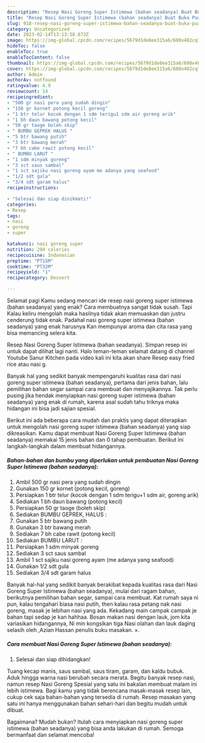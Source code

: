 ```yaml
---
description: "Resep Nasi Goreng Super Istimewa (bahan seadanya) Buat Buka Puasa"
title: "Resep Nasi Goreng Super Istimewa (bahan seadanya) Buat Buka Puasa"
slug: 918-resep-nasi-goreng-super-istimewa-bahan-seadanya-buat-buka-puasa
category: Uncategorized
date: 2023-02-14T13:13:58.673Z
image: https://img-global.cpcdn.com/recipes/5679d1de8ee315a6/680x482cq70/nasi-goreng-super-istimewa-bahan-seadanya-foto-resep-utama.jpg
hideToc: false
enableToc: true
enableTocContent: false
thumbnail: https://img-global.cpcdn.com/recipes/5679d1de8ee315a6/680x482cq70/nasi-goreng-super-istimewa-bahan-seadanya-foto-resep-utama.jpg
cover: https://img-global.cpcdn.com/recipes/5679d1de8ee315a6/680x482cq70/nasi-goreng-super-istimewa-bahan-seadanya-foto-resep-utama.jpg
author: Admin
authorAv: notfound
ratingvalue: 4.9
reviewcount: 14
recipeingredient:
- "500 gr nasi pera yang sudah dingin"
- "150 gr kornet potong kecil goreng"
- "1 btr telur kocok dengan 1 sdm terigu1 sdm air goreng arik"
- "1 bh daun bawang potong kecil"
- "50 gr taoge boleh skip"
- " BUMBU GEPREK HALUS "
- "5 btr bawang putih"
- "3 btr bawang merah"
- "7 bh cabe rawit potong kecil"
- " BUMBU LARUT "
- "1 sdm minyak goreng"
- "3 sct saus sambal"
- "1 sct sajiku nasi goreng ayam me adanya yang seafood"
- "1/2 sdt gula"
- "3/4 sdt garam halus"
recipeinstructions:

- "Selesai dan siap dinikmati!"
categories:
- Resep
tags:
- nasi
- goreng
- super

katakunci: nasi goreng super 
nutrition: 294 calories
recipecuisine: Indonesian
preptime: "PT15M"
cooktime: "PT32M"
recipeyield: "1"
recipecategory: Dessert

---
```



Selamat pagi Kamu sedang mencari ide resep nasi goreng super istimewa (bahan seadanya) yang enak? Cara membuatnya sangat tidak susah. Tapi Kalau keliru mengolah maka hasilnya tidak akan memuaskan dan justru cenderung tidak enak. Padahal nasi goreng super istimewa (bahan seadanya) yang enak harusnya Kan mempunyai aroma dan cita rasa yang bisa memancing selera kita.


Resep Nasi Goreng Super Istimewa (bahan seadanya). Simpan resep ini untuk dapat dilihat lagi nanti. Halo teman-teman selamat datang di channel Youtube Sanur Kitchen pada video kali ini kita akan share Resep easy fried rice atau nasi g.

Banyak hal yang sedikit banyak mempengaruhi kualitas rasa dari nasi goreng super istimewa (bahan seadanya), pertama dari jenis bahan, lalu pemilihan bahan segar sampai cara membuat dan menyajikannya. Tak perlu pusing jika hendak menyiapkan nasi goreng super istimewa (bahan seadanya) yang enak di rumah, karena asal sudah tahu triknya maka hidangan ini bisa jadi sajian spesial.


Berikut ini ada beberapa cara mudah dan praktis yang dapat diterapkan untuk mengolah nasi goreng super istimewa (bahan seadanya) yang siap dikreasikan. Kamu dapat membuat Nasi Goreng Super Istimewa (bahan seadanya) memakai 15 jenis bahan dan 0 tahap pembuatan. Berikut ini langkah-langkah dalam membuat hidangannya.

<!--inarticleads1-->

##### Bahan-bahan dan bumbu yang diperlukan untuk pembuatan Nasi Goreng Super Istimewa (bahan seadanya):

1. Ambil 500 gr nasi pera yang sudah dingin
1. Gunakan 150 gr kornet (potong kecil, goreng)
1. Persiapkan 1 btr telur (kocok dengan 1 sdm terigu+1 sdm air, goreng arik)
1. Sediakan 1 bh daun bawang (potong kecil)
1. Persiapkan 50 gr taoge (boleh skip)
1. Sediakan  BUMBU GEPREK, HALUS :
1. Gunakan 5 btr bawang putih
1. Gunakan 3 btr bawang merah
1. Sediakan 7 bh cabe rawit (potong kecil)
1. Sediakan  BUMBU LARUT :
1. Persiapkan 1 sdm minyak goreng
1. Sediakan 3 sct saus sambal
1. Ambil 1 sct sajiku nasi goreng ayam (me adanya yang seafood)
1. Gunakan 1/2 sdt gula
1. Sediakan 3/4 sdt garam halus


Banyak hal-hal yang sedikit banyak berakibat kepada kualitas rasa dari Nasi Goreng Super Istimewa (bahan seadanya), mulai dari ragam bahan, berikutnya pemilihan bahan segar, sampai cara membuat. Kat rumah saya ni pun, kalau tengahari biasa nasi putih, then kalau rasa petang nak nasi goreng, masak je lebihan nasi yang ada. Kekadang main campak campak je bahan tapi sedap je kan hahhaa. Bosan makan nasi dengan lauk, jom kita variasikan hidangannya, Ni min kongsikan tiga Nasi olahan dan lauk daging selasih oleh ,Azian Hassan penulis buku masakan. ×. 

<!--inarticleads2-->

##### Cara membuat Nasi Goreng Super Istimewa (bahan seadanya):


1. Selesai dan siap dihidangkan!

Tuang kecap manis, saus sambal, saus tiram, garam, dan kaldu bubuk. Aduk hingga warna nasi berubah secara merata. Begitu banyak resep nasi, namun resep Nasi Goreng Spesial yang satu ini bakalan membuat malam ini lebih istimewa. Bagi kamu yang tidak berencana masak-masak resep lain, cukup cek saja bahan-bahan yang tersedia di rumah. Resep masakan yang satu ini hanya menggunakan bahan sehari-hari dan begitu mudah untuk dibuat. 

Bagaimana? Mudah bukan? Itulah cara menyiapkan nasi goreng super istimewa (bahan seadanya) yang bisa anda lakukan di rumah. Semoga bermanfaat dan selamat mencoba!
